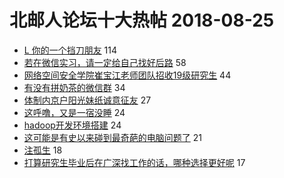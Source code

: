 # 北邮人论坛十大热帖 2018-08-25

- [L 你的一个挡刀朋友](https://bbs.byr.cn/article/Feeling/3073556) 114
- [若在微信实习，请一定给自己找好后路](https://bbs.byr.cn/article/Job/1984899) 58
- [网络空间安全学院崔宝江老师团队招收19级研究生](https://bbs.byr.cn/article/AimGraduate/1148193) 44
- [有没有拼奶茶的微信群](https://bbs.byr.cn/article/Food/495319) 34
- [体制内京户阳光妹纸诚意征友](https://bbs.byr.cn/article/Friends/1885883) 27
- [这呼噜，又是一宿没睡](https://bbs.byr.cn/article/Talking/6037044) 24
- [hadoop开发环境搭建](https://bbs.byr.cn/article/StudyShare/187239) 24
- [这可能是有史以来碰到最奇葩的电脑问题了](https://bbs.byr.cn/article/HardWare/221275) 21
- [注孤生](https://bbs.byr.cn/article/Picture/3219448) 18
- [打算研究生毕业后在广深找工作的话，哪种选择更好呢](https://bbs.byr.cn/article/WorkLife/1107486) 17


